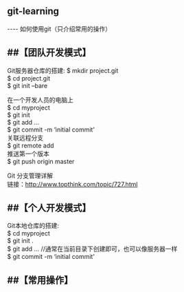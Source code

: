 <h2>git-learning</h2>
----
如何使用git（只介绍常用的操作）


##【团队开发模式】
----
Git服务器仓库的搭建:
  $ mkdir project.git  
  $ cd project.git  
  $ git init –bare  
    
  在一个开发人员的电脑上  
 $ cd myproject  
 $ git init  
 $ git add <files> ...  
 $ git commit -m ‘initial commit’  
  关联远程分支  
 $ git remote add <remote> <url>  
  推送第一个版本  
 $ git push origin master  
   
 Git 分支管理详解  
    链接：http://www.topthink.com/topic/727.html  
  
  
##【个人开发模式】
----
Git本地仓库的搭建:  
 $ cd myproject  
 $ git init .  
 $ git add <files> ...    //通常在当前目录下创建即可，也可以像服务器一样  
 $ git commit -m ‘initial commit’  


##【常用操作】
----
